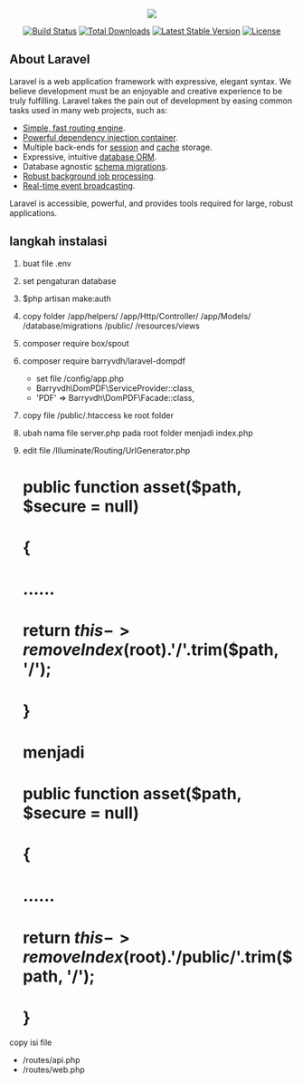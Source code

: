 <p align="center"><img src="https://laravel.com/assets/img/components/logo-laravel.svg"></p>

<p align="center">
<a href="https://travis-ci.org/laravel/framework"><img src="https://travis-ci.org/laravel/framework.svg" alt="Build Status"></a>
<a href="https://packagist.org/packages/laravel/framework"><img src="https://poser.pugx.org/laravel/framework/d/total.svg" alt="Total Downloads"></a>
<a href="https://packagist.org/packages/laravel/framework"><img src="https://poser.pugx.org/laravel/framework/v/stable.svg" alt="Latest Stable Version"></a>
<a href="https://packagist.org/packages/laravel/framework"><img src="https://poser.pugx.org/laravel/framework/license.svg" alt="License"></a>
</p>

## About Laravel

Laravel is a web application framework with expressive, elegant syntax. We believe development must be an enjoyable and creative experience to be truly fulfilling. Laravel takes the pain out of development by easing common tasks used in many web projects, such as:

- [Simple, fast routing engine](https://laravel.com/docs/routing).
- [Powerful dependency injection container](https://laravel.com/docs/container).
- Multiple back-ends for [session](https://laravel.com/docs/session) and [cache](https://laravel.com/docs/cache) storage.
- Expressive, intuitive [database ORM](https://laravel.com/docs/eloquent).
- Database agnostic [schema migrations](https://laravel.com/docs/migrations).
- [Robust background job processing](https://laravel.com/docs/queues).
- [Real-time event broadcasting](https://laravel.com/docs/broadcasting).

Laravel is accessible, powerful, and provides tools required for large, robust applications.

## langkah instalasi

1. buat file .env
2. set pengaturan database
3. $php artisan make:auth
4. copy folder
    /app/helpers/
    /app/Http/Controller/
    /app/Models/
    /database/migrations
    /public/
    /resources/views

5. composer require box/spout
6. composer require barryvdh/laravel-dompdf
    * set file /config/app.php
    - Barryvdh\DomPDF\ServiceProvider::class,
    - 'PDF' => Barryvdh\DomPDF\Facade::class,
7. copy file /public/.htaccess ke root folder
8. ubah nama file server.php pada root folder menjadi index.php
9. edit file /Illuminate/Routing/UrlGenerator.php
    # public function asset($path, $secure = null)
    # {
    #     ......
    #     return $this->removeIndex($root).'/'.trim($path, '/');
    # }
    # menjadi
    # public function asset($path, $secure = null)
    # {
    #     ......
    #     return $this->removeIndex($root).'/public/'.trim($path, '/');
    # }

copy isi file
  - /routes/api.php
  - /routes/web.php
